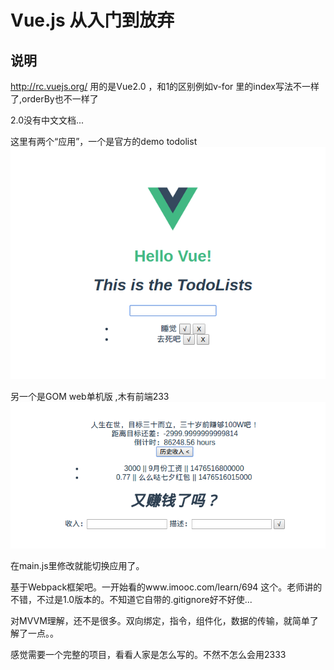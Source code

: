 # Vue.js 从入门到放弃

## 说明

http://rc.vuejs.org/ 用的是Vue2.0 ，和1的区别例如v-for 里的index写法不一样了,orderBy也不一样了

2.0没有中文文档...

这里有两个“应用”，一个是官方的demo todolist ![](./static/todolist.png)

另一个是GOM web单机版 ,木有前端233![](./static/gom.png)

在main.js里修改就能切换应用了。

基于Webpack框架吧。一开始看的www.imooc.com/learn/694 这个。老师讲的不错，不过是1.0版本的。不知道它自带的.gitignore好不好使...

对MVVM理解，还不是很多。双向绑定，指令，组件化，数据的传输，就简单了解了一点。。

感觉需要一个完整的项目，看看人家是怎么写的。不然不怎么会用2333